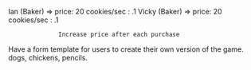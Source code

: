 Ian (Baker) =>    price:        20
                  cookies/sec : .1
Vicky (Baker) =>  price:        20
                  cookies/sec : .1

                  Increase price after each purchase


Have a form template for users to create their own version of the game. dogs, chickens, pencils.
